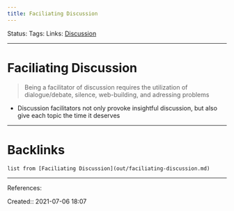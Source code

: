 ```yaml
---
title: Faciliating Discussion
---
```

Status: 
Tags: 
Links: [Discussion](out/discussion.md)
___
# Faciliating Discussion
> Being a facilitator of discussion requires the utilization of dialogue/debate, silence, web-building, and adressing problems
- Discussion facilitators not only provoke insightful discussion, but also give each topic the time it deserves
___
# Backlinks
```dataview
list from [Faciliating Discussion](out/faciliating-discussion.md)
```
___
References: 

Created:: 2021-07-06 18:07
